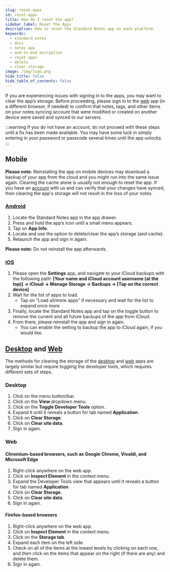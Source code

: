 ```yaml
---
slug: reset-apps
id: reset-apps
title: How do I reset the app?
sidebar_label: Reset the Apps
description: How to reset the Standard Notes app on each platform.
keywords:
  - standard notes
  - docs
  - notes app
  - end-to-end encryption
  - reset apps
  - delete
  - clear storage
image: /img/logo.png
hide_title: false
hide_table_of_contents: false
---
```


If you are experiencing issues with signing in to the apps, you may want to clear the app’s storage. Before proceeding, please sign in to the [web](https://app.standardnotes.org) app (in a different browser, if needed) to confirm that notes, tags, and other items on your notes syncing account that were modified or created on another device were saved and synced to our servers.

:::warning
If you do not have an account, do not proceed with these steps until a fix has been made available. You may have some luck in simply entering in your password or passcode several times until the app unlocks.
:::

## Mobile

**Please note:** Reinstalling the app on mobile devices may download a backup of your app from the cloud and you might run into the same issue again. Clearing the cache alone is usually not enough to reset the app. If you have an [account](https://app.standardnotes.org) with us and can verify that your changes have synced, then clearing the app's storage will not result in the loss of your notes.

### [Android](https://play.google.com/store/apps/details?id=com.standardnotes&hl=en_US)

1. Locate the Standard Notes app in the app drawer.
2. Press and hold the app’s icon until a small menu appears.
3. Tap on **App Info**.
4. Locate and use the option to delete/clear the app’s storage (and cache).
5. Relaunch the app and sign in again.

**Please note:** Do not reinstall the app afterwards.

### [iOS](https://apps.apple.com/us/app/standard-notes/id1285392450)

1. Please open the **Settings** app, and navigate to your iCloud backups with the following path:
   **[Your name and iCloud account username (at the top)] → iCloud → Manage Storage → Backups → [Tap on the correct device]**
2. Wait for the list of apps to load.
   - Tap on “Load all/more apps” if necessary and wait for the list to expand once more
3. Finally, locate the Standard Notes app and tap on the toggle button to remove the current and all future backups of the app from iCloud.
4. From there, please reinstall the app and sign in again.
   - You can enable the setting to backup the app to iCloud again, if you would like.

## [Desktop](https://standardnotes.com/download) and [Web](https://app.standardnotes.org)

The methods for clearing the storage of the [desktop](https://standardnotes.com/download) and [web](https://app.standardnotes.org) apps are largely similar but require toggling the developer tools, which requires different sets of steps.

### Desktop

1. Click on the menu button/bar.
2. Click on the **View** dropdown menu.
3. Click on the **Toggle Developer Tools** option.
4. Expand it until it reveals a button for tab named **Application**.
5. Click on **Clear Storage**.
6. Click on **Clear site data**.
7. Sign in again.

### Web

#### Chromium-based browsers, such as Google Chrome, Vivaldi, and Microsoft Edge

1. Right-click anywhere on the web app.
2. Click on **Inspect Element** in the context menu.
3. Expand the Developer Tools view that appears until it reveals a button for tab named **Application**.
4. Click on **Clear Storage**.
5. Click on **Clear site data**.
6. Sign in again.

#### Firefox-based browsers

1. Right-click anywhere on the web app.
2. Click on **Inspect Element** in the context menu.
3. Click on the **Storage tab**.
4. Expand each item on the left side.
5. Check on all of the items at the lowest levels by clicking on each one, and then click on the items that appear on the right (if there are any) and delete them.
6. Sign in again.
